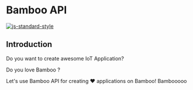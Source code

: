 # Bamboo API

[![js-standard-style](https://cdn.rawgit.com/feross/standard/master/badge.svg)](http://standardjs.com)

## Introduction

Do you want to create awesome IoT Application?

Do you love Bamboo ?

Let's use Bamboo API for creating :heart: applications on Bamboo!
Bambooooo
